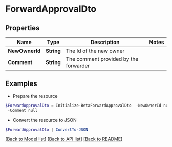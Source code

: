 # ForwardApprovalDto
## Properties

Name | Type | Description | Notes
------------ | ------------- | ------------- | -------------
**NewOwnerId** | **String** | The Id of the new owner | 
**Comment** | **String** | The comment provided by the forwarder | 

## Examples

- Prepare the resource
```powershell
$ForwardApprovalDto = Initialize-BetaForwardApprovalDto  -NewOwnerId null `
 -Comment null
```

- Convert the resource to JSON
```powershell
$ForwardApprovalDto | ConvertTo-JSON
```

[[Back to Model list]](../README.md#documentation-for-models) [[Back to API list]](../README.md#documentation-for-api-endpoints) [[Back to README]](../README.md)

